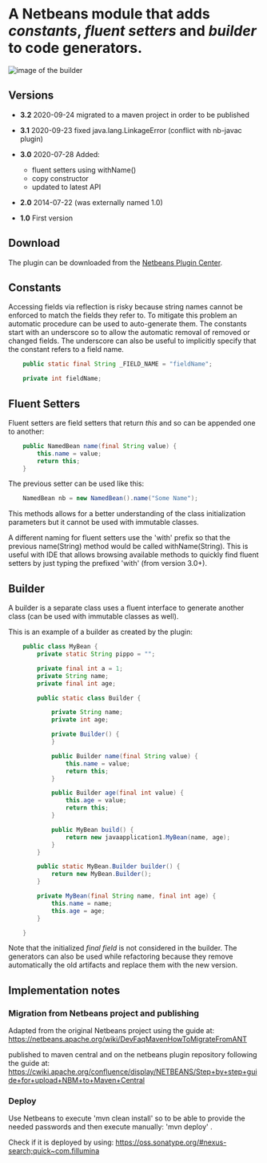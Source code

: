 # A Netbeans module that adds _constants_, _fluent setters_ and _builder_ to code generators.

![image of the builder](https://raw.githubusercontent.com/fillumina/netbeans_builder_module/master/full_image.png "Image of the builder")

## Versions

* **3.2** 2020-09-24 migrated to a maven project in order to be published

* **3.1**  2020-09-23 fixed java.lang.LinkageError (conflict with nb-javac plugin)

* **3.0** 2020-07-28 Added:
  
  - fluent setters using withName()
  - copy constructor
  - updated to latest API

* **2.0** 2014-07-22 (was externally named 1.0)

* **1.0** First version

## Download

The plugin can be downloaded from the 
[Netbeans Plugin Center](http://plugins.netbeans.org/plugin/55184/?show=true).

## Constants

Accessing fields via reflection is risky because string names cannot be
enforced to match the fields they refer to. To mitigate this problem an
automatic procedure can be used to auto-generate them.
The constants start with an underscore so to allow the automatic removal of
removed or changed fields. The underscore can also be useful to implicitly
specify that the constant refers to a field name.

```java
    public static final String _FIELD_NAME = "fieldName";

    private int fieldName;
```

## Fluent Setters

Fluent setters are field setters that return _this_ and so can be appended one
to another:

```java
    public NamedBean name(final String value) {
        this.name = value;
        return this;
    }
```

The previous setter can be used like this:

```java
    NamedBean nb = new NamedBean().name("Some Name");
```

This methods allows for a better understanding of the class initialization
parameters but it cannot be used with immutable classes.

A different naming for fluent setters use the 'with' prefix so that the 
previous name(String) method would be called withName(String). This is
useful with IDE that allows browsing available methods to quickly find
fluent setters by just typing the prefixed 'with' (from version 3.0+).

## Builder

A builder is a separate class uses a fluent interface to generate another class
(can be used with immutable classes as well).

This is an example of a builder as created by the plugin:

```java
    public class MyBean {
        private static String pippo = "";

        private final int a = 1;
        private String name;
        private final int age;

        public static class Builder {

            private String name;
            private int age;

            private Builder() {
            }

            public Builder name(final String value) {
                this.name = value;
                return this;
            }

            public Builder age(final int value) {
                this.age = value;
                return this;
            }

            public MyBean build() {
                return new javaapplication1.MyBean(name, age);
            }
        }

        public static MyBean.Builder builder() {
            return new MyBean.Builder();
        }

        private MyBean(final String name, final int age) {
            this.name = name;
            this.age = age;
        }

    }
```

Note that the initialized _final field_ is not considered in the builder.
The generators can also be used while refactoring because they remove
automatically the old artifacts and replace them with the new version.

## Implementation notes

### Migration from Netbeans project and publishing

Adapted from the original Netbeans project using the guide at:
https://netbeans.apache.org/wiki/DevFaqMavenHowToMigrateFromANT

published to maven central and on the netbeans plugin repository following the
guide at:
https://cwiki.apache.org/confluence/display/NETBEANS/Step+by+step+guide+for+upload+NBM+to+Maven+Central

### Deploy

Use Netbeans to execute 'mvn clean install' so to be able to provide the
needed passwords and then execute manually: 'mvn deploy' .

Check if it is deployed by using:
https://oss.sonatype.org/#nexus-search;quick~com.fillumina